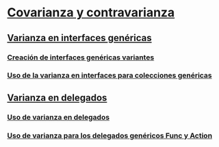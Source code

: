 # [Covarianza y contravarianza](covariance-and-contravariance.md)
## [Varianza en interfaces genéricas](variance-in-generic-interfaces.md)
### [Creación de interfaces genéricas variantes](creating-variant-generic-interfaces.md)
### [Uso de la varianza en interfaces para colecciones genéricas](using-variance-in-interfaces-for-generic-collections.md)
## [Varianza en delegados](variance-in-delegates.md)
### [Uso de varianza en delegados](using-variance-in-delegates.md)
### [Uso de varianza para los delegados genéricos Func y Action](using-variance-for-func-and-action-generic-delegates.md)
